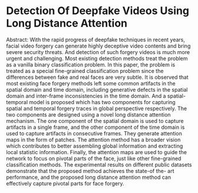 # Detection Of Deepfake Videos Using Long Distance Attention 


Abstract:
      With the rapid progress of deepfake techniques in recent years, facial video forgery can generate highly deceptive video contents and bring severe security threats. And detection of such forgery videos is much more urgent and challenging. Most existing detection methods treat the problem as a vanilla binary classification problem. In this paper, the problem is treated as a special fine-grained classification problem since the differences between fake and real faces are very subtle. It is observed that most existing face forgery methods left some common artifacts in the spatial domain and time domain, including generative defects in the spatial domain and inter-frame inconsistencies in the time domain. And a spatial-temporal model is proposed which has two components for capturing spatial and temporal forgery traces in global perspective respectively. The two components are designed using a novel long distance attention mechanism. The one component of the spatial domain is used to capture artifacts in a single frame, and the other component of the time domain is used to capture artifacts in consecutive frames. They generate attention maps in the form of patches. The attention method has a broader vision which contributes to better assembling global information and extracting local statistic information. Finally, the attention maps are used to guide the network to focus on pivotal parts of the face, just like other fine-grained classification methods. The experimental results on different public datasets demonstrate that the proposed method achieves the state-of the- art performance, and the proposed long distance attention method can effectively capture pivotal parts for face forgery.
